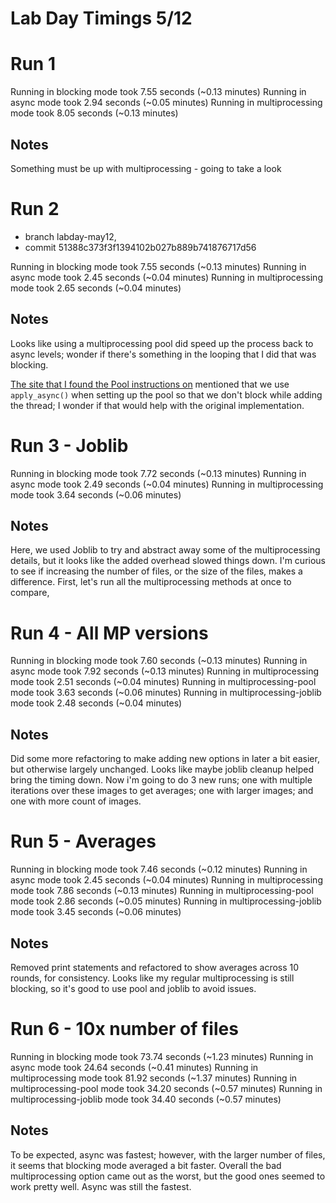 Lab Day Timings 5/12
========================

# Run 1
Running in blocking mode took 7.55 seconds (~0.13 minutes)
Running in async mode took 2.94 seconds (~0.05 minutes)
Running in multiprocessing mode took 8.05 seconds (~0.13 minutes)

## Notes

Something must be up with multiprocessing - going to take a look

# Run 2
 - branch labday-may12, 
 - commit 51388c373f3f1394102b027b889b741876717d56
 
Running in blocking mode took 7.55 seconds (~0.13 minutes)
Running in async mode took 2.45 seconds (~0.04 minutes)
Running in multiprocessing mode took 2.65 seconds (~0.04 minutes)

## Notes
Looks like using a multiprocessing pool did speed up the process back to async levels;
wonder if there's something in the looping that I did that was blocking.

[The site that I found the Pool instructions on](https://machinelearningmastery.com/multiprocessing-in-python/) mentioned that we use `apply_async()` when setting up the pool so that we don't block while adding the thread; I wonder if that would help with the original implementation. 

# Run 3 - Joblib
Running in blocking mode took 7.72 seconds (~0.13 minutes)
Running in async mode took 2.49 seconds (~0.04 minutes)
Running in multiprocessing mode took 3.64 seconds (~0.06 minutes)

## Notes
Here, we used Joblib to try and abstract away some of the multiprocessing details, but it looks like the added overhead slowed things down. I'm curious to see if increasing the number of files, or the size of the files, makes a difference. First, let's run all the multiprocessing methods at once to compare,

# Run 4 - All MP versions
Running in blocking mode took 7.60 seconds (~0.13 minutes)
Running in async mode took 7.92 seconds (~0.13 minutes)
Running in multiprocessing mode took 2.51 seconds (~0.04 minutes)
Running in multiprocessing-pool mode took 3.63 seconds (~0.06 minutes)
Running in multiprocessing-joblib mode took 2.48 seconds (~0.04 minutes)

## Notes
Did some more refactoring to make adding new options in later a bit easier, but otherwise largely unchanged. Looks like maybe joblib cleanup helped bring the timing down. Now i'm going to do 3 new runs; one with multiple iterations over these images to get averages; one with larger images; and one with more count of images.


# Run 5 - Averages
Running in blocking mode took 7.46 seconds (~0.12 minutes)
Running in async mode took 2.45 seconds (~0.04 minutes)
Running in multiprocessing mode took 7.86 seconds (~0.13 minutes)
Running in multiprocessing-pool mode took 2.86 seconds (~0.05 minutes)
Running in multiprocessing-joblib mode took 3.45 seconds (~0.06 minutes)


## Notes
Removed print statements and refactored to show averages across 10 rounds, for consistency.
Looks like my regular multiprocessing is still blocking, so it's good to use pool and joblib to avoid issues.

# Run 6 - 10x number of files
Running in blocking mode took 73.74 seconds (~1.23 minutes)
Running in async mode took 24.64 seconds (~0.41 minutes)
Running in multiprocessing mode took 81.92 seconds (~1.37 minutes)
Running in multiprocessing-pool mode took 34.20 seconds (~0.57 minutes)
Running in multiprocessing-joblib mode took 34.40 seconds (~0.57 minutes)


## Notes
To be expected, async was fastest; however, with the larger number of files, it seems that 
blocking mode averaged a bit faster. Overall the bad multiprocessing option came out as the worst, but the good ones
seemed to work pretty well. Async was still the fastest.
